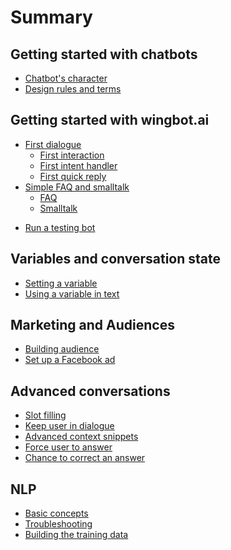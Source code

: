 # Summary

## Getting started with chatbots

<!--* Finding purpose of chatbot
* Principles of building chatbot-->
* [Chatbot's character](buildingABot/yourCharacter.md)
* [Design rules and terms](buildingABot/rulesAndTerms.md)

## Getting started with wingbot.ai

* [First dialogue](buildingABot/createDialogue/create_dialogue.md)
    * [First interaction](buildingABot/createDialogue/create_dialogue.md#create-basic-dialogue-with-interaction)
    * [First intent handler](buildingABot/createDialogue/create_dialogue.md#handle-user-responses)
    * [First quick reply](buildingABot/createDialogue/create_dialogue.md#quick-replies-of-user)
* [Simple FAQ and smalltalk](buildingABot/faq/smalltalk_faq.md)
    * [FAQ](buildingABot/faq/smalltalk_faq.md#answers-to-frequently-asked-questions-and-common-cases)
    * [Smalltalk](buildingABot/faq/smalltalk_faq.md#smalltalk-with-chatbot)
<!-- * [Service interactions](buildingABot/serviceInteractions/service_interactions.md) -->
* [Run a testing bot](buildingABot/testing/testing.md)

## Variables and conversation state

* [Setting a variable](conversationPatterns/settingVariable/settingVariable.md)
* [Using a variable in text](conversationPatterns/usingTheVariableInText/usingTheVariableInText.md)

## Marketing and Audiences

* [Building audience](buildingABot/buildingAudience/building_audience.md)
* [Set up a Facebook ad](buildingABot/setFacebookAd/set_facebook_ad.md)

## Advanced conversations

* [Slot filling](conversationPatterns/slotFilling/slotFilling.md)
* [Keep user in dialogue](context/keepUserInContext/keepUserInContext.md)
* [Advanced context snippets](context/HelpersForKeepingUserInContext/snippetsForContext.md)
* [Force user to answer](context/AnswerTheQuestion/AnswerTheQuestion.md)
* [Chance to correct an answer](context/ChanceToCorrectAnswer/ChanceToCorrectAnswer.md)


## NLP

* [Basic concepts](nlp/understanding.md)
* [Troubleshooting](nlp/troubleshooting.md)
* [Building the training data](nlp/advancedNlp.md)

<!--
## Update your chatbot to next level

* Analyze chatbot
* Friendly chatbot
* Send campaign to users -->

<!--## Wingbot features

* Interactions
    * Message
    * Media
    * Go to
    * Button
    * Carousel
    * Subscripton
    * Plugin
    * Snipet

* Audiences

* Campaigns

* NLP
    * Intents
        * Global intent
        * Local intent
        * Handler of intent
    * Entities

* Settings





* [Getting Started](README.md)

## Conversational patterns

* [Asking an open question](conversationPatterns/openQuestions.md)



* [Smalltalk conversation (freeform)](buildingABot/smalltalk.md)
* [Advanced conversation (structured)](buildingABot/advandedConversationTree.md)-->
